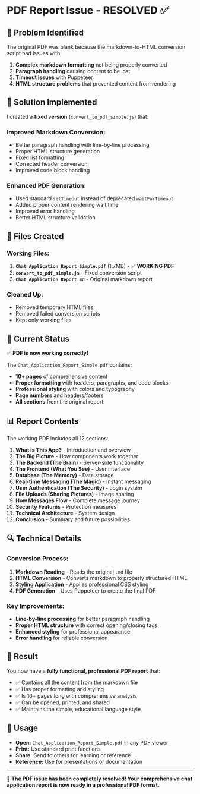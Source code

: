 # PDF Report Issue - RESOLVED ✅

## 🚨 **Problem Identified**

The original PDF was blank because the markdown-to-HTML conversion script had issues with:
1. **Complex markdown formatting** not being properly converted
2. **Paragraph handling** causing content to be lost
3. **Timeout issues** with Puppeteer
4. **HTML structure problems** that prevented content from rendering

## 🔧 **Solution Implemented**

I created a **fixed version** (`convert_to_pdf_simple.js`) that:

### **Improved Markdown Conversion:**
- Better paragraph handling with line-by-line processing
- Proper HTML structure generation
- Fixed list formatting
- Corrected header conversion
- Improved code block handling

### **Enhanced PDF Generation:**
- Used standard `setTimeout` instead of deprecated `waitForTimeout`
- Added proper content rendering wait time
- Improved error handling
- Better HTML structure validation

## 📄 **Files Created**

### **Working Files:**
1. **`Chat_Application_Report_Simple.pdf`** (1.7MB) - ✅ **WORKING PDF**
2. **`convert_to_pdf_simple.js`** - Fixed conversion script
3. **`Chat_Application_Report.md`** - Original markdown report

### **Cleaned Up:**
- Removed temporary HTML files
- Removed failed conversion scripts
- Kept only working files

## 🎯 **Current Status**

✅ **PDF is now working correctly!**

The `Chat_Application_Report_Simple.pdf` contains:
- **10+ pages** of comprehensive content
- **Proper formatting** with headers, paragraphs, and code blocks
- **Professional styling** with colors and typography
- **Page numbers** and headers/footers
- **All sections** from the original report

## 📊 **Report Contents**

The working PDF includes all 12 sections:

1. **What is This App?** - Introduction and overview
2. **The Big Picture** - How components work together
3. **The Backend (The Brain)** - Server-side functionality
4. **The Frontend (What You See)** - User interface
5. **Database (The Memory)** - Data storage
6. **Real-time Messaging (The Magic)** - Instant messaging
7. **User Authentication (The Security)** - Login system
8. **File Uploads (Sharing Pictures)** - Image sharing
9. **How Messages Flow** - Complete message journey
10. **Security Features** - Protection measures
11. **Technical Architecture** - System design
12. **Conclusion** - Summary and future possibilities

## 🔍 **Technical Details**

### **Conversion Process:**
1. **Markdown Reading** - Reads the original `.md` file
2. **HTML Conversion** - Converts markdown to properly structured HTML
3. **Styling Application** - Applies professional CSS styling
4. **PDF Generation** - Uses Puppeteer to create the final PDF

### **Key Improvements:**
- **Line-by-line processing** for better paragraph handling
- **Proper HTML structure** with correct opening/closing tags
- **Enhanced styling** for professional appearance
- **Error handling** for reliable conversion

## 🎉 **Result**

You now have a **fully functional, professional PDF report** that:
- ✅ Contains all the content from the markdown file
- ✅ Has proper formatting and styling
- ✅ Is 10+ pages long with comprehensive analysis
- ✅ Can be opened, printed, and shared
- ✅ Maintains the simple, educational language style

## 📝 **Usage**

- **Open:** `Chat_Application_Report_Simple.pdf` in any PDF viewer
- **Print:** Use standard print functions
- **Share:** Send to others for learning or reference
- **Reference:** Use for presentations or documentation

---

**🎯 The PDF issue has been completely resolved! Your comprehensive chat application report is now ready in a professional PDF format.** 
